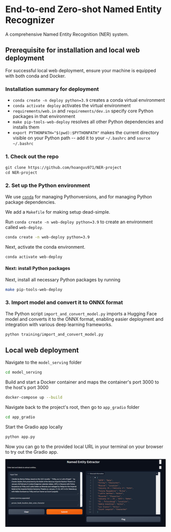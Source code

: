 
# End-to-end Zero-shot Named Entity Recognizer

A comprehensive Named Entity Recognition (NER) system.



## Prerequisite for installation and local web deployment
For successful local web deployment, ensure your machine is equipped with both conda and Docker.
### Installation summary for deployment


- `conda create -n deploy python=3.9` creates a conda virtual environment
- `conda activate deploy` activates the virtual environment
- `requirements/web.in` and `requirements/dev.in` specify core Python packages in that environment
- `make pip-tools-web-deploy` resolves all other Python dependencies and installs them
- `export PYTHONPATH="$(pwd):$PYTHONPATH"` makes the current directory visible on your Python path -- add it to your `~/.bashrc` and `source ~/.bashrc`

### 1. Check out the repo

```
git clone https://github.com/hoangvu971/NER-project
cd NER-project
```

### 2. Set up the Python environment

We use
[`conda`](https://docs.conda.io/en/latest/miniconda.html)
for managing Pythonversions, and for managing Python package dependencies.

We add a `Makefile` for making setup dead-simple.

Run `conda create -n web-deploy python=3.9` to create an environment called `web-deploy`.
```sh
conda create -n web-deploy python=3.9
```

Next, activate the conda environment.

```sh
conda activate web-deploy
```
#### Next: install Python packages

Next, install all necessary Python packages by running 
```sh
make pip-tools-web-deploy
```

### 3. Import model and convert it to ONNX format
The Python script `import_and_convert_model.py` imports a Hugging Face model and converts it to the ONNX format, enabling easier deployment and integration with various deep learning frameworks.
```sh
python training/import_and_convert_model.py
```
## Local web deployment
Navigate to the `model_serving` folder
```bash
cd model_serving
```

Build and start a Docker container and maps the container's port 3000 to the host's port 3000
```bash
docker-compose up --build
```

Navigate back to the project's root, then go to `app_gradio` folder

```bash
cd app_gradio
```

Start the Gradio app locally

```bash
python app.py
```

Now you can go to the provided local URL in your terminal on your browser to try out the Gradio app.

![Web app example](assets/webapp_example.png)